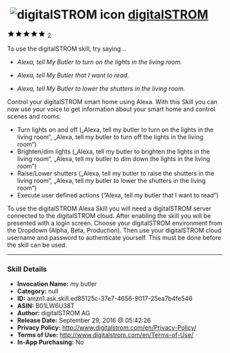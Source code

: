 # &nbsp;<img src="skill_icon" alt="digitalSTROM icon" width="36"> [digitalSTROM](http://alexa.amazon.com/#skills/amzn1.ask.skill.ed85125c-37e7-4656-9017-25ea7b4fe546)
![5 stars](../../images/ic_star_black_18dp_1x.png)![5 stars](../../images/ic_star_black_18dp_1x.png)![5 stars](../../images/ic_star_black_18dp_1x.png)![5 stars](../../images/ic_star_black_18dp_1x.png)![5 stars](../../images/ic_star_black_18dp_1x.png) 2

To use the digitalSTROM skill, try saying...

* *Alexa, tell My Butler to turn on the lights in the living room.*

* *Alexa, tell My Butler that I want to read.*

* *Alexa, tell My Butler to lower the shutters in the living room.*

Control your digitalSTROM smart home using Alexa. With this Skill you can now use your voice to get information about your smart home and control scenes and rooms:
- Turn lights on and off („Alexa, tell my butler to turn on the lights in the living room“, „Alexa, tell my butler to turn off the lights in the living room“)
- Brighten/dim lights („Alexa, tell my butler to brighten the lights in the living room“, „Alexa, tell my butler to dim down the lights in the living room“)
- Raise/Lower shutters („Alexa, tell my butler to raise the shutters in the living room“, „Alexa, tell my butler to lower the shutters in the living room“)
- Execute user defined actions (“Alexa, tell my butler that I want to read”)

To use the digitalSTROM Alexa Skill you will need a digitalSTROM server connected to the digitalSTROM cloud.
After enabling the skill you will be presented with a login screen. Choose your digitalSTROM environment from the Dropdown (Alpha, Beta, Production). Then use your digitalSTROM cloud username and password to authenticate yourself. This must be done before the skill can be used.

***

### Skill Details

* **Invocation Name:** my butler
* **Category:** null
* **ID:** amzn1.ask.skill.ed85125c-37e7-4656-9017-25ea7b4fe546
* **ASIN:** B01LW6U38T
* **Author:** digitalSTROM AG
* **Release Date:** September 29, 2016 @ 05:42:26
* **Privacy Policy:** http://www.digitalstrom.com/en/Privacy-Policy/
* **Terms of Use:** http://www.digitalstrom.com/en/Terms-of-Use/
* **In-App Purchasing:** No
